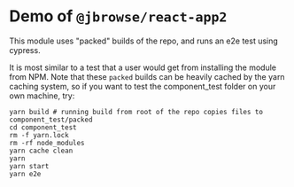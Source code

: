 # Demo of `@jbrowse/react-app2`

This module uses "packed" builds of the repo, and runs an e2e test using
cypress.

It is most similar to a test that a user would get from installing the module
from NPM. Note that these `packed` builds can be heavily cached by the yarn
caching system, so if you want to test the component_test folder on your own
machine, try:

```
yarn build # running build from root of the repo copies files to component_test/packed
cd component_test
rm -f yarn.lock
rm -rf node_modules
yarn cache clean
yarn
yarn start
yarn e2e
```

